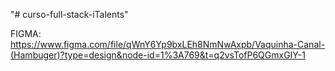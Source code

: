 "# curso-full-stack-iTalents" 

FIGMA:
https://www.figma.com/file/qWnY6Yp9bxLEh8NmNwAxpb/Vaquinha-Canal-(Hambuger)?type=design&node-id=1%3A769&t=q2vsTofP6QGmxGIY-1
